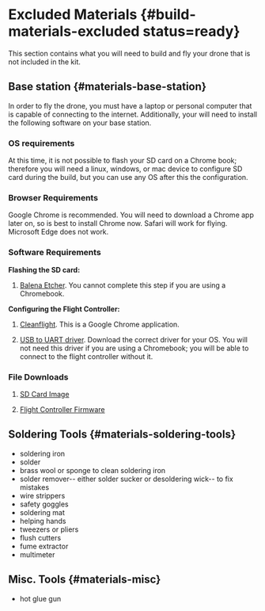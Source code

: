 # Excluded Materials {#build-materials-excluded status=ready}

This section contains what you will need to build and fly your drone that is not included in the kit.

## Base station {#materials-base-station}

In order to fly the drone, you must have a laptop or personal computer that is capable of connecting to the internet. Additionally, your will need to install the following software on your base station.

### OS requirements

At this time, it is not possible to flash your SD card on a Chrome book; therefore you will need a linux, windows, or mac device to configure SD card during the build, but you can use any OS after this the configuration.

### Browser Requirements

Google Chrome is recommended. You will need to download a Chrome app later on, so is best to install Chrome now. Safari will work for flying. Microsoft Edge does not work.

### Software Requirements

**Flashing the SD card:**

1. [Balena Etcher](https://www.balena.io/etcher/). You cannot complete this step if you are using a Chromebook.

**Configuring the Flight Controller:**

1. [Cleanflight](http://cleanflight.com/). This is a Google Chrome application.

1. [USB to UART driver](https://www.silabs.com/products/development-tools/software/usb-to-uart-bridge-vcp-drivers). Download the correct driver for your OS. You will not need this driver if you are using a Chromebook; you will be able to connect to the flight controller without it.


### File Downloads

1. [SD Card Image](https://duckietown-public-storage.s3.amazonaws.com/brown/disk_image/drone-7_27_20.zip)

1. [Flight Controller Firmware](https://duckietown-public-storage.s3.amazonaws.com/brown/firmware/spracing_f3-7_27_20.hex)

## Soldering Tools {#materials-soldering-tools}

- soldering iron
- solder
- brass wool or sponge to clean soldering iron
- solder remover-- either solder sucker or desoldering wick-- to fix mistakes
- wire strippers
- safety goggles
- soldering mat
- helping hands
- tweezers or pliers
- flush cutters
- fume extractor
- multimeter

## Misc. Tools {#materials-misc}

- hot glue gun
